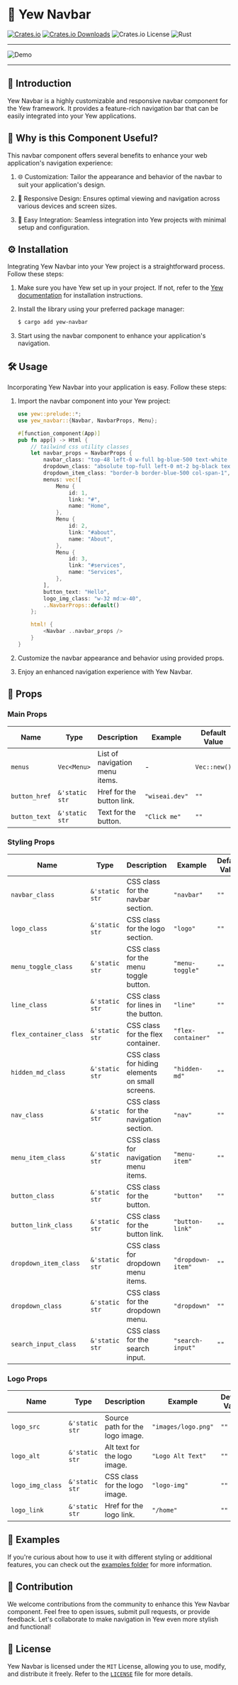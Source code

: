 # 🍔 Yew Navbar

[![Crates.io](https://img.shields.io/crates/v/yew-navbar)](https://crates.io/crates/yew-navbar)
[![Crates.io Downloads](https://img.shields.io/crates/d/yew-navbar)](https://crates.io/crates/yew-navbar)
![Crates.io License](https://img.shields.io/crates/l/yew-navbar)
![Rust](https://img.shields.io/badge/rust-stable-orange)

---

![Demo](https://dev-to-uploads.s3.amazonaws.com/uploads/articles/sjuwe2ydeg3p1zmvqk2p.gif)

---

## 📜 Introduction

Yew Navbar is a highly customizable and responsive navbar component for the Yew framework. It provides a feature-rich navigation bar that can be easily integrated into your Yew applications.

## 🤔 Why is this Component Useful?

This navbar component offers several benefits to enhance your web application's navigation experience:

1. 🌐 Customization: Tailor the appearance and behavior of the navbar to suit your application's design.

1. 🚀 Responsive Design: Ensures optimal viewing and navigation across various devices and screen sizes.

1. 💬 Easy Integration: Seamless integration into Yew projects with minimal setup and configuration.

## ⚙️ Installation

Integrating Yew Navbar into your Yew project is a straightforward process. Follow these steps:

1. Make sure you have Yew set up in your project. If not, refer to the [Yew documentation](https://yew.rs/docs/getting-started/introduction) for installation instructions.

1. Install the library using your preferred package manager:

   ```bash
   $ cargo add yew-navbar
   ```

1. Start using the navbar component to enhance your application's navigation.

## 🛠️ Usage

Incorporating Yew Navbar into your application is easy. Follow these steps:

1. Import the navbar component into your Yew project:

   ```rust
   use yew::prelude::*;
   use yew_navbar::{Navbar, NavbarProps, Menu};

   #[function_component(App)]
   pub fn app() -> Html {
       // tailwind css utility classes
       let navbar_props = NavbarProps {
           navbar_class: "top-48 left-0 w-full bg-blue-500 text-white font-roboto z-20",
           dropdown_class: "absolute top-full left-0 mt-2 bg-black text-white p-4 rounded shadow-lg border border-blue-500 grid grid-cols-4 gap-4 block md:hidden",
           dropdown_item_class: "border-b border-blue-500 col-span-1",
           menus: vec![
               Menu {
                   id: 1,
                   link: "#",
                   name: "Home",
               },
               Menu {
                   id: 2,
                   link: "#about",
                   name: "About",
               },
               Menu {
                   id: 3,
                   link: "#services",
                   name: "Services",
               },
           ],
           button_text: "Hello",
           logo_img_class: "w-32 md:w-40",
           ..NavbarProps::default()
       };

       html! {
           <Navbar ..navbar_props />
       }
   }
   ```

1. Customize the navbar appearance and behavior using provided props.

1. Enjoy an enhanced navigation experience with Yew Navbar.

## 🔧 Props

### Main Props

| Name          | Type             | Description                           | Example                   | Default Value   |
| ------------- | ---------------- | ------------------------------------- | ------------------------- | --------------- |
| `menus`       | `Vec<Menu>`      | List of navigation menu items.         | -                         | `Vec::new()`    |
| `button_href` | `&'static str`   | Href for the button link.             | `"wiseai.dev"`           | `""`            |
| `button_text` | `&'static str`   | Text for the button.                  | `"Click me"`              | `""`            |

### Styling Props

| Name                  | Type             | Description                           | Example                   | Default Value   |
| --------------------- | ---------------- | ------------------------------------- | ------------------------- | --------------- |
| `navbar_class`        | `&'static str`   | CSS class for the navbar section.     | `"navbar"`                | `""`            |
| `logo_class`          | `&'static str`   | CSS class for the logo section.       | `"logo"`                  | `""`            |
| `menu_toggle_class`   | `&'static str`   | CSS class for the menu toggle button. | `"menu-toggle"`           | `""`            |
| `line_class`          | `&'static str`   | CSS class for lines in the button.    | `"line"`                  | `""`            |
| `flex_container_class`| `&'static str`   | CSS class for the flex container.     | `"flex-container"`        | `""`            |
| `hidden_md_class`     | `&'static str`   | CSS class for hiding elements on small screens. | `"hidden-md"`    | `""`            |
| `nav_class`           | `&'static str`   | CSS class for the navigation section. | `"nav"`                   | `""`            |
| `menu_item_class`     | `&'static str`   | CSS class for navigation menu items.  | `"menu-item"`             | `""`            |
| `button_class`        | `&'static str`   | CSS class for the button.             | `"button"`                | `""`            |
| `button_link_class`   | `&'static str`   | CSS class for the button link.        | `"button-link"`           | `""`            |
| `dropdown_item_class` | `&'static str`   | CSS class for dropdown menu items.    | `"dropdown-item"`         | `""`            |
| `dropdown_class`      | `&'static str`   | CSS class for the dropdown menu.      | `"dropdown"`              | `""`            |
| `search_input_class`  | `&'static str`   | CSS class for the search input.       | `"search-input"`          | `""`            |

### Logo Props

| Name           | Type             | Description                           | Example                   | Default Value   |
| -------------- | ---------------- | ------------------------------------- | ------------------------- | --------------- |
| `logo_src`     | `&'static str`   | Source path for the logo image.       | `"images/logo.png"`       | `""`            |
| `logo_alt`     | `&'static str`   | Alt text for the logo image.          | `"Logo Alt Text"`         | `""`            |
| `logo_img_class`| `&'static str`   | CSS class for the logo image.         | `"logo-img"`              | `""`            |
| `logo_link`    | `&'static str`   | Href for the logo link.               | `"/home"`                 | `""`            |

## 📙 Examples

If you're curious about how to use it with different styling or additional features, you can check out the [examples folder](examples/tailwind) for more information.

## 🤝 Contribution

We welcome contributions from the community to enhance this Yew Navbar component. Feel free to open issues, submit pull requests, or provide feedback. Let's collaborate to make navigation in Yew even more stylish and functional!

## 📜 License

Yew Navbar is licensed under the `MIT` License, allowing you to use, modify, and distribute it freely. Refer to the [`LICENSE`](LICENSE) file for more details.
